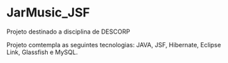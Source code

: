 # JarMusic_JSF

Projeto destinado a disciplina de DESCORP

Projeto comtempla as seguintes tecnologias: JAVA, JSF, Hibernate, Eclipse Link, Glassfish e MySQL.
